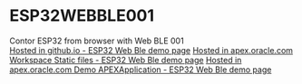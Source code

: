 # ESP32WEBBLE001
Contor ESP32 from browser with Web BLE 001<br>
<a href="https://jegyed50.github.io/ESP32WEBBLE001/">Hosted in github.io - ESP32 Web Ble demo page</a>
<a href="https://apex.oracle.com/pls/apex/r/hwtxttospeech/files/static/v823/ESP32WEBBLE001-main/index.html">Hosted in apex.oracle.com Workspace Static files - ESP32 Web Ble demo page</a>
<a href="https://apex.oracle.com/pls/apex/r/hwtxttospeech/esp32-web-ble-01/home">Hosted in apex.oracle.com Demo APEXApplication - ESP32 Web Ble demo page</a>
 
